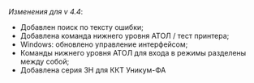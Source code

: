 _Изменения для v 4.4_:
- Добавлен поиск по тексту ошибки;
- Добавлена команда нижнего уровня АТОЛ / тест принтера;
- Windows: обновлено управление интерфейсом;
- Команды нижнего уровня АТОЛ для входа в режимы разделены между собой;
- Добавлена серия ЗН для ККТ Уникум-ФА
